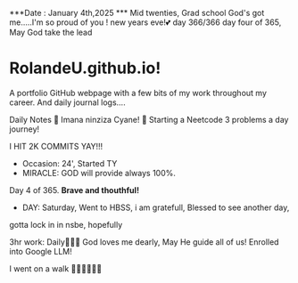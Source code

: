 ***Date : January 4th,2025 *** Mid twenties, Grad school God's got me.....I'm so proud of you ! new years eve!💕 day 366/366 day four of 365, May God take the lead
# RolandeU.github.io!

A portfolio GitHub webpage with a few bits of my work throughout my career. And daily journal logs....


Daily Notes
💚 Imana ninziza Cyane! 
💚 Starting a Neetcode 3 problems a day journey!

I HIT 2K COMMITS YAY!!!

- Occasion: 24', Started TY 
- MIRACLE: GOD will provide always 100%.

Day 4 of 365. **Brave and thouthful!** 
- DAY: Saturday, Went to HBSS, i am gratefull, Blessed to see another day, 

gotta lock in in nsbe, hopefully 

3hr work: Daily💚💚💚
God loves me dearly, May He guide all of  us!
Enrolled into Google LLM! 

I went on a walk 💚💚💚💚💚💚
